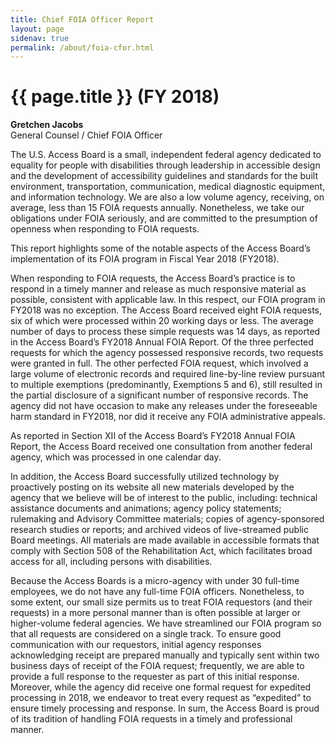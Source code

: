 ```yaml
---
title: Chief FOIA Officer Report
layout: page
sidenav: true
permalink: /about/foia-cfor.html
---
```


# {{ page.title }} (FY 2018)

**Gretchen Jacobs**  
General Counsel / Chief FOIA Officer

The U.S. Access Board is a small, independent federal agency dedicated to equality for people with disabilities through leadership in accessible design and the development of accessibility guidelines and standards for the built environment, transportation, communication, medical diagnostic equipment, and information technology. We are also a low volume agency, receiving, on average, less than 15 FOIA requests annually.  Nonetheless, we take our obligations under FOIA seriously, and are committed to the presumption of openness when responding to FOIA requests.

This report highlights some of the notable aspects of the Access Board’s implementation of its FOIA program in Fiscal Year 2018 (FY2018).

When responding to FOIA requests, the Access Board’s practice is to respond in a timely manner and release as much responsive material as possible, consistent with applicable law.  In this respect, our FOIA program in FY2018 was no exception.  The Access Board received eight FOIA requests, six of which were processed within 20 working days or less.  The average number of days to process these simple requests was 14 days, as reported in the Access Board’s FY2018 Annual FOIA Report.  Of the three perfected requests for which the agency possessed responsive records, two requests were granted in full.  The other perfected FOIA request, which involved a large volume of electronic records and required line-by-line review pursuant to multiple exemptions (predominantly, Exemptions 5 and 6), still resulted in the partial disclosure of a significant number of responsive records.  The agency did not have occasion to make any releases under the foreseeable harm standard in FY2018, nor did it receive any FOIA administrative appeals.

As reported in Section XII of the Access Board’s FY2018 Annual FOIA Report, the Access Board received one consultation from another federal agency, which was processed in one calendar day.

In addition, the Access Board successfully utilized technology by proactively posting on its website all new materials developed by the agency that we believe will be of interest to the public, including:  technical assistance documents and animations; agency policy statements; rulemaking and Advisory Committee materials; copies of agency-sponsored research studies or reports; and archived videos of live-streamed public Board meetings.  All materials are made available in accessible formats that comply with Section 508 of the Rehabilitation Act, which facilitates broad access for all, including persons with disabilities.

Because the Access Boards is a micro-agency with under 30 full-time employees, we do not have any full-time FOIA officers.  Nonetheless, to some extent, our small size permits us to treat FOIA requestors (and their requests) in a more personal manner than is often possible at larger or higher-volume federal agencies.  We have streamlined our FOIA program so that all requests are considered on a single track.  To ensure good communication with our requestors, initial agency responses acknowledging receipt are prepared manually and typically sent within two business days of receipt of the FOIA request; frequently, we are able to provide a full response to the requester as part of this initial response.  Moreover, while the agency did receive one formal request for expedited processing in 2018, we endeavor to treat every request as “expedited” to ensure timely processing and response.  In sum, the Access Board is proud of its tradition of handling FOIA requests in a timely and professional manner.
